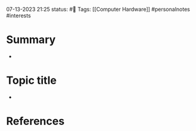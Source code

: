 07-13-2023 21:25
status: #📝
Tags: [[Computer Hardware]] #personalnotes #interests 

# Summary 
- 

# Topic title 
- 

# References
